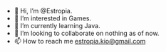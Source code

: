 - 👋 Hi, I’m @Estropia.
- 👀 I’m interested in Games.
- 🌱 I’m currently learning Java.
- 💞️ I’m looking to collaborate on nothing as of now.
- 📫 How to reach me estropia.kio@gmail.com

<!---
Estropia/Estropia is a ✨ special ✨ repository because its `README.md` (this file) appears on your GitHub profile.
You can click the Preview link to take a look at your changes.
--->
